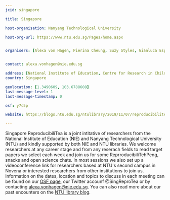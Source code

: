 ```yaml
---
jcid: singapore

title: Singapore 

host-organisation: Nanyang Technological University 

host-org-url: https://www.ntu.edu.sg/Pages/home.aspx


organisers: [Alexa von Hagen, Pierina Cheung, Suzy Styles, Gianluca Esposito] 


contact: alexa.vonhagen@nie.edu.sg

address: [National Institute of Education, Centre for Research in Child Development, NIE5-B3-WS62, 1 Nanyang Walk, 637616]
country: Singapore

geolocation: [1.3490609, 103.6788608]
last-message-level: 1
last-message-timestamp: 0

osf: y7c5p

website: https://blogs.ntu.edu.sg/ntulibrary/2019/11/07/reproducibilitea1/

---
```


Singapore ReproducibiliTea is a joint intitative of researchers from the National Institute of Education (NIE) and Nanyang Technological University (NTU) and kindly supported by both NIE and NTU libraries. We welcome researchers at any career stage and from any reserach fields to read target papers we select each week and join us for some ReprroducibiliTehPeng, snacks and open science chats. In most sessions we also set up a videoconference link for researchers based at NTU's second campus in Novena or interested researchers from other institutions to join us. Information on the dates, location and topics to discuss in each meeting can be found on our [OSF page](https://osf.io/y7c5p/), our Twitter accounf @SingReproTea or by contacting alexa.vonhagen@nie.edu.sg. You can also read more about our past encounters on the [NTU library blog](https://blogs.ntu.edu.sg/ntulibrary/2019/11/07/reproducibilitea1/).   
